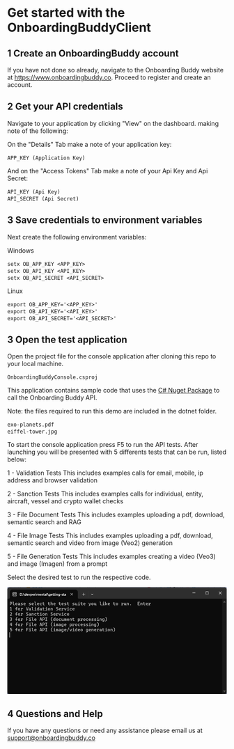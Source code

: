 # Get started with the OnboardingBuddyClient

## 1 Create an OnboardingBuddy account 

If you have not done so already, navigate to the Onboarding Buddy website at <a href="https://www.onboardingbuddy.co" target="blank">https://www.onboardingbuddy.co</a>.  Proceed to register and create an account.

## 2 Get your API credentials

Navigate to your application by clicking "View" on the dashboard.  making note of the following:

On the "Details" Tab make a note of your application key:
```
APP_KEY (Application Key)
```

And on the "Access Tokens" Tab make a note of your Api Key and Api Secret:
```
API_KEY (Api Key)
API_SECRET (Api Secret)
```

## 3 Save credentials to environment variables

Next create the following environment variables:

Windows
```
setx OB_APP_KEY <APP_KEY>
setx OB_API_KEY <API_KEY>
setx OB_API_SECRET <API_SECRET>
```

Linux
```
export OB_APP_KEY='<APP_KEY>'
export OB_API_KEY='<API_KEY>'
export OB_API_SECRET='<API_SECRET>'
```

## 3 Open the test application 
Open the project file for the console application after cloning this repo to your local machine.

```
OnboardingBuddyConsole.csproj
```

This application contains sample code that uses the <a href="https://www.nuget.org/packages/OnboardingBuddyClient" target="blank">C# Nuget Package</a> to call the Onboarding Buddy API. 

Note: the files required to run this demo are included in the dotnet folder.

```
exo-planets.pdf
eiffel-tower.jpg
```

To start the console application press F5 to run the API tests.  After launching you will be presented with 5 differents tests that can be run, listed below:

1 - Validation Tests
This includes examples calls for email, mobile, ip address and browser validation

2 - Sanction Tests
This includes examples calls for individual, entity, aircraft, vessel and  crypto wallet checks

3 - File Document Tests
This includes examples uploading a pdf, download, semantic search and RAG

4 - File Image Tests
This includes examples uploading a pdf, download, semantic search and video from image (Veo2) generation

5 - File Generation Tests
This includes examples creating a video (Veo3) and image (Imagen)  from a prompt

Select the desired test to run the respective code.

<img src="docs/console.png" width="600">

## 4 Questions and Help

If you have any questions or need any assistance please email us at support@onboardingbuddy.co